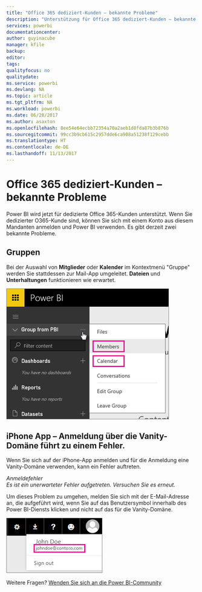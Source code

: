 ```yaml
---
title: "Office 365 dediziert-Kunden – bekannte Probleme"
description: "Unterstützung für Office 365 dediziert-Kunden – bekannte Probleme Dieses Thema behandelt Probleme, die speziell für Office 365 dediziert-Kunden relevant sind. Dazu gehören Einschränkungen des Gruppenfeatures sowie der iPhone-App mit personalisierten Domänen."
services: powerbi
documentationcenter: 
author: guyinacube
manager: kfile
backup: 
editor: 
tags: 
qualityfocus: no
qualitydate: 
ms.service: powerbi
ms.devlang: NA
ms.topic: article
ms.tgt_pltfrm: NA
ms.workload: powerbi
ms.date: 06/28/2017
ms.author: asaxton
ms.openlocfilehash: 8ee54e64ecbb72354a70a2aeb1d8fda87b3b876b
ms.sourcegitcommit: 99cc3b9cb615c2957dde6ca908a51238f129cebb
ms.translationtype: HT
ms.contentlocale: de-DE
ms.lasthandoff: 11/13/2017
---
```

# <a name="office-365-dedicated-customers---known-issues"></a>Office 365 dediziert-Kunden – bekannte Probleme
Power BI wird jetzt für dedizierte Office 365-Kunden unterstützt.  Wenn Sie dedizierter O365-Kunde sind, können Sie sich mit einem Konto aus diesem Mandanten anmelden und Power BI verwenden. Es gibt derzeit zwei bekannte Probleme.

## <a name="groups"></a>Gruppen
Bei der Auswahl von **Mitglieder** oder **Kalender** im Kontextmenü "Gruppe" werden Sie stattdessen zur Mail-App umgeleitet.  **Dateien** und **Unterhaltungen** funktionieren wie erwartet.

![](media/service-admin-office-365-dedicated-known-issues/group-menu.png)

## <a name="iphone-app---sign-in-with-vanity-domain-leads-to-error"></a>iPhone App – Anmeldung über die Vanity-Domäne führt zu einem Fehler.
Wenn Sie sich auf der iPhone-App anmelden und für die Anmeldung eine Vanity-Domäne verwenden, kann ein Fehler auftreten.

*Anmeldefehler*  
*Es ist ein unerwarteter Fehler aufgetreten. Versuchen Sie es erneut.*

Um dieses Problem zu umgehen, melden Sie sich mit der E-Mail-Adresse an, die aufgeführt wird, wenn Sie auf das Benutzersymbol innerhalb des Power BI-Diensts klicken und nicht auf das für die Vanity-Domäne.

![](media/service-admin-office-365-dedicated-known-issues/sign-in-address.png)

Weitere Fragen? [Wenden Sie sich an die Power BI-Community](http://community.powerbi.com/)


